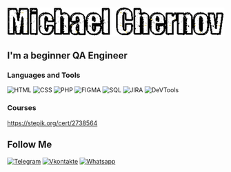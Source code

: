 ![Header](https://github.com/HondaGoro12/MichaelChernov/blob/main/assets/Chernov.gif)

## I'm a beginner QA Engineer

### Languages and Tools

![HTML](https://img.shields.io/badge/-HTML-090909?style=for-the-badge&logo=HTML&logoColor=47C5FB)
![CSS](https://img.shields.io/badge/-CSS-090909?style=for-the-badge&logo=CSS&logoColor=097CDB)
![PHP](https://img.shields.io/badge/-PHP-090909?style=for-the-badge&logo=PHP&logoColor=F8C52C)
![FIGMA](https://img.shields.io/badge/-FIGMA-090909?style=for-the-badge&logo=FIGMA&logoColor=F88C00)
![SQL](https://img.shields.io/badge/-SQL-090909?style=for-the-badge&logo=SQL&logoColor=E9D54D)
![JIRA](https://img.shields.io/badge/-JIRA-090909?style=for-the-badge&logo=JIRA&logoColor=E5D3FF)
![DeVTools](https://img.shields.io/badge/-DeVTools-090909?style=for-the-badge&logo=DeVTools&logoColor=6296CC)

### Courses

https://stepik.org/cert/2738564

## Follow Me

[![Telegram](https://img.shields.io/badge/-Telegram-090909?style=for-the-badge&logo=telegram&logoColor=27A0D9)](https://t.me/MichaelGoro)
[![Vkontakte](https://img.shields.io/badge/-Vkontakte-090909?style=for-the-badge&logo=Vk&logoColor=4F7DB3)](https://vk.com/hondagoro)
[![Whatsapp](https://img.shields.io/badge/-whatsapp-090909?style=for-the-badge&logo=whatsapp&logoColor=1195F5)](https://api.whatsapp.com/send?phone=79069514771)
